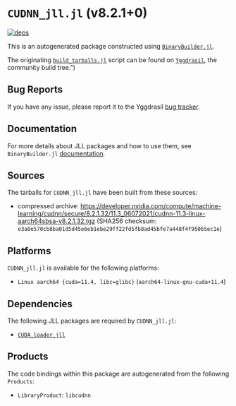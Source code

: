 # `CUDNN_jll.jl` (v8.2.1+0)

[![deps](https://juliahub.com/docs/CUDNN_jll/deps.svg)](https://juliahub.com/ui/Packages/CUDNN_jll/wC1gq?page=2)

This is an autogenerated package constructed using [`BinaryBuilder.jl`](https://github.com/JuliaPackaging/BinaryBuilder.jl).

The originating [`build_tarballs.jl`](https://github.com/JuliaPackaging/Yggdrasil/blob/8d4066a8bfb9c5410a35c2101e3d2ea13a0c083c/C/CUDNN/build_tarballs.jl) script can be found on [`Yggdrasil`](https://github.com/JuliaPackaging/Yggdrasil/), the community build tree.")

## Bug Reports

If you have any issue, please report it to the Yggdrasil [bug tracker](https://github.com/JuliaPackaging/Yggdrasil/issues).

## Documentation

For more details about JLL packages and how to use them, see `BinaryBuilder.jl` [documentation](https://docs.binarybuilder.org/stable/jll/).

## Sources

The tarballs for `CUDNN_jll.jl` have been built from these sources:

* compressed archive: https://developer.nvidia.com/compute/machine-learning/cudnn/secure/8.2.1.32/11.3_06072021/cudnn-11.3-linux-aarch64sbsa-v8.2.1.32.tgz (SHA256 checksum: `e3a0e570cb8ba01d5d45e6eb1ebe29ff22fd5fb8ad45bfe7a448f4f95065ec1e`)

## Platforms

`CUDNN_jll.jl` is available for the following platforms:

* `Linux aarch64 {cuda=11.4, libc=glibc}` (`aarch64-linux-gnu-cuda+11.4`)

## Dependencies

The following JLL packages are required by `CUDNN_jll.jl`:

* [`CUDA_loader_jll`](https://github.com/JuliaBinaryWrappers/CUDA_loader_jll.jl)

## Products

The code bindings within this package are autogenerated from the following `Products`:

* `LibraryProduct`: `libcudnn`
